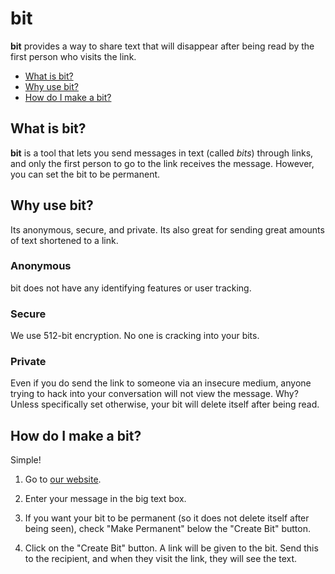 # bit
**bit** provides a way to share text that will disappear after being read by the first person who visits the link.
* [What is bit?](#what-is-bit)
* [Why use bit?](#why-use-bit)
* [How do I make a bit?](#how-do-i-make-a-bit)

## What is bit?
**bit** is a tool that lets you send messages in text (called _bits_) through links, and only the first person to go to the link receives the message. However, you can set the bit to be permanent. 

## Why use bit?
Its anonymous, secure, and private. Its also great for sending great amounts of text shortened to a link. 
### Anonymous
bit does not have any identifying features or user tracking. 
### Secure
We use 512-bit encryption. No one is cracking into your bits. 
### Private
Even if you do send the link to someone via an insecure medium, anyone trying to hack into your conversation will not view the message. Why? Unless specifically set otherwise, your bit will delete itself after being read. 

## How do I make a bit?
Simple! 

1. Go to [our website](http://bitapp.cf/). 

2. Enter your message in the big text box.

3. If you want your bit to be permanent (so it does not delete itself after being seen), check "Make Permanent" below the "Create Bit" button.

4. Click on the "Create Bit" button. A link will be given to the bit. Send this to the recipient, and when they visit the link, they will see the text. 
